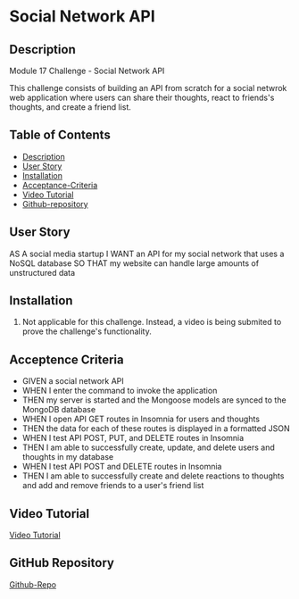 # Social Network API

## Description

Module 17 Challenge - Social Network API 

This challenge consists of building an API from scratch for a social netwrok web application where users can share their thoughts, react to friends's thoughts, and create a friend list. 

## Table of Contents

- [Description](#description)
- [User Story](#user-story)
- [Installation](#installation)
- [Acceptance-Criteria](#acceptence-criteria)
- [Video Tutorial](#video-tutorial)
- [Github-repository](#github-repository)


## User Story

AS A social media startup
I WANT an API for my social network that uses a NoSQL database
SO THAT my website can handle large amounts of unstructured data



## Installation

1) Not applicable for this challenge. Instead, a video is being submited to prove the challenge's functionality.  

## Acceptence Criteria

- GIVEN a social network API
- WHEN I enter the command to invoke the application
- THEN my server is started and the Mongoose models are synced to the MongoDB database
- WHEN I open API GET routes in Insomnia for users and thoughts
- THEN the data for each of these routes is displayed in a formatted JSON
- WHEN I test API POST, PUT, and DELETE routes in Insomnia
- THEN I am able to successfully create, update, and delete users and thoughts in my database
- WHEN I test API POST and DELETE routes in Insomnia
- THEN I am able to successfully create and delete reactions to thoughts and add and remove friends to a user's friend list


## Video Tutorial
[Video Tutorial](https://drive.google.com/file/d/1MlrbPx45bfRkT5fbFGrlIKRymn0bTlWi/view?usp=sharing)

## GitHub Repository
[Github-Repo](https://github.com/JossieHaven/social-network-API-mc17)